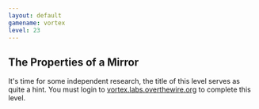 ```yaml
---
layout: default
gamename: vortex
level: 23
---
```

The Properties of a Mirror
--------------------------
It's time for some independent research, the title of this level
serves as quite a hint. You must login to
[vortex.labs.overthewire.org][] to complete this level.

[vortex.labs.overthewire.org]: ssh://vortex.labs.overthewire.org
